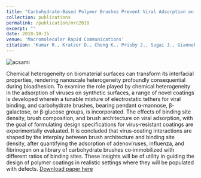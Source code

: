 ```yaml
---
title: "Carbohydrate‐Based Polymer Brushes Prevent Viral Adsorption on Electrostatically Heterogeneous Interfaces"
collection: publications
permalink: /publication/mrc2018
excerpt: ""
date: 2018-10-15
venue: 'Macromolecular Rapid Communications'
citation: 'Kumar R., Kratzer D., Cheng K., Prisby J., Sugai J., Giannobile W.V., Lahann J., (2018) Macromolecular Rapid Communications, 1800530. '
---
```


![acsami](/images/.gif)

Chemical heterogeneity on biomaterial surfaces can transform its interfacial properties, rendering nanoscale heterogeneity profoundly consequential during bioadhesion. To examine the role played by chemical heterogeneity in the adsorption of viruses on synthetic surfaces, a range of novel coatings is developed wherein a tunable mixture of electrostatic tethers for viral binding, and carbohydrate brushes, bearing pendant α‐mannose, β‐galactose, or β‐glucose groups, is incorporated. The effects of binding site density, brush composition, and brush architecture on viral adsorption, with the goal of formulating design specifications for virus‐resistant coatings are experimentally evaluated. It is concluded that virus‐coating interactions are shaped by the interplay between brush architecture and binding site density, after quantifying the adsorption of adenoviruses, influenza, and fibrinogen on a library of carbohydrate brushes co‐immobilized with different ratios of binding sites. These insights will be of utility in guiding the design of polymer coatings in realistic settings where they will be populated with defects.
[Download paper here](http://rmykmr.github.io/files/.pdf)
